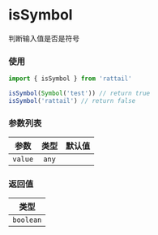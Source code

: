 # isSymbol

判断输入值是否是符号

### 使用

```ts
import { isSymbol } from 'rattail'

isSymbol(Symbol('test')) // return true
isSymbol('rattail') // return false
```

### 参数列表

| 参数    |   类型   | 默认值 |
| ------- | :------: | -----: |
| `value` |   `any`  |        |

### 返回值

|   类型    |
| :-------: |
| `boolean` |